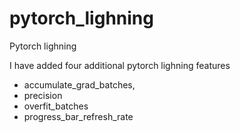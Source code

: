 # pytorch_lighning
Pytorch lighning

I have added four additional pytorch lighning features
- accumulate_grad_batches,
-  precision
-  overfit_batches 
- progress_bar_refresh_rate

